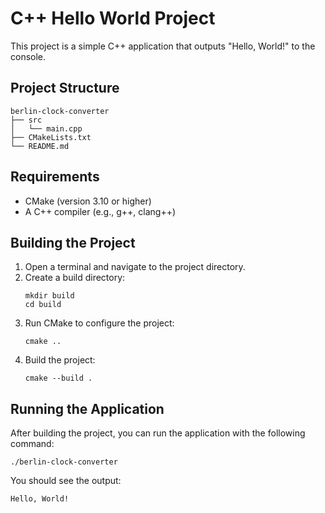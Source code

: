 # C++ Hello World Project

This project is a simple C++ application that outputs "Hello, World!" to the console.

## Project Structure

```
berlin-clock-converter
├── src
│   └── main.cpp
├── CMakeLists.txt
└── README.md
```

## Requirements

- CMake (version 3.10 or higher)
- A C++ compiler (e.g., g++, clang++)

## Building the Project

1. Open a terminal and navigate to the project directory.
2. Create a build directory:
   ```
   mkdir build
   cd build
   ```
3. Run CMake to configure the project:
   ```
   cmake ..
   ```
4. Build the project:
   ```
   cmake --build .
   ```

## Running the Application

After building the project, you can run the application with the following command:

```
./berlin-clock-converter
```

You should see the output:

```
Hello, World!
```